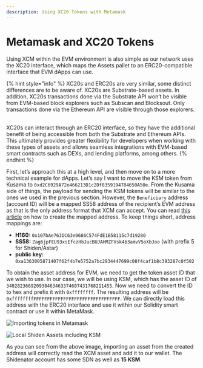 ```yaml
---
description: Using XC20 Tokens with Metamask
---
```


# Metamask and XC20 Tokens

Using XCM within the EVM environment is also simple as our network uses the XC20 interface, which maps the Assets pallet to an ERC20-compatible interface that EVM dApps can use.

{% hint style="info" %}
XC20s and ERC20s are very similar, some distinct differences are to be aware of.  XC20s are Substrate-based assets. In addition, XC20s transactions done via the Substrate API won’t be visible from EVM-based block explorers such as Subscan and Blocksout. Only transactions done via the Ethereum API are visible through those explorers.

\
XC20s can interact through an ERC20 interface, so they have the additional benefit of being accessible from both the Substrate and Ethereum APIs. This ultimately provides greater flexibility for developers when working with these types of assets and allows seamless integrations with EVM-based smart contracts such as DEXs, and lending platforms, among others.
{% endhint %}

First, let’s approach this at a high level, and then move on to a more technical example for dApps. Let’s say I want to move the KSM token from Kusama to `0xd2C6929A72e466213D1c2Df8359194784650A50e`. From the Kusama side of things, the payload for sending the KSM tokens will be similar to the ones we used in the previous section. However, the `Beneficiary` address (account ID) will be a mapped SS58 address of the recipient’s EVM address as that is the only address format that XCM can accept. You can read [this article](https://medium.com/astar-network/using-astar-network-account-between-substrate-and-evm-656643df22a0) on how to create the mapped address. To keep things short, address mappings are:

* **H160:** `0x107bAe763DC63e0686C574FdE1B58115c7d19280`
* **SS58:** `Zag6jpFEU93xsEfczHbJucBUJAHMZFVsk4b3amvV5oXbJoo` (with prefix 5 for Shiden/Astar)
* **public key:** `0xa1363005871407f62f4b7e5752a7bc2934447699c08f4caf1b8c393287c0f502`

To obtain the asset address for EVM, we need to get the token asset ID that we wish to use. In our case, we will be using KSM, which has the asset ID of `340282366920938463463374607431768211455`. Now we need to convert the ID to hex and prefix it with `0xffffffff`. The resulting address will be `0xffffffffFFFFFFFFFFFFFFFFFFFFFFFFFFFFFFFF`. We can directly load this address with the ERC20 interface and use it within our Solidity smart contract or use it within MetaMask.

![Importing tokens in Metamask](../../.gitbook/assets/100\_metamask\_asset\_import.png)

![Local Shiden Assets including KSM](../../.gitbook/assets/101\_local\_shiden\_assets.png)

As you can see from the above image, importing an asset from the created address will correctly read the XCM asset and add it to our wallet. The Shidenator account has some SDN as well as **15 KSM**.
